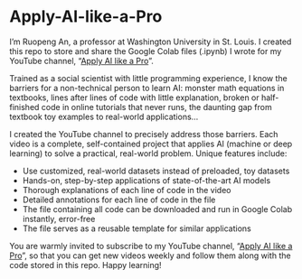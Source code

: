 # Apply-AI-like-a-Pro

I’m Ruopeng An, a professor at Washington University in St. Louis. I created this repo to store and share the Google Colab files (.ipynb) I wrote for my YouTube channel, “[Apply AI like a Pro](https://www.youtube.com/channel/UCmwd5_sW0vb5J38ShMVs0VQ)”.

Trained as a social scientist with little programming experience, I know the barriers for a non-technical person to learn AI: monster math equations in textbooks, lines after lines of code with little explanation, broken or half-finished code in online tutorials that never runs, the daunting gap from textbook toy examples to real-world applications…

I created the YouTube channel to precisely address those barriers. Each video is a complete, self-contained project that applies AI (machine or deep learning) to solve a practical, real-world problem. Unique features include: 
* Use customized, real-world datasets instead of preloaded, toy datasets
* Hands-on, step-by-step applications of state-of-the-art AI models
* Thorough explanations of each line of code in the video
* Detailed annotations for each line of code in the file
* The file containing all code can be downloaded and run in Google Colab instantly, error-free
* The file serves as a reusable template for similar applications

You are warmly invited to subscribe to my YouTube channel, “[Apply AI like a Pro](https://www.youtube.com/channel/UCmwd5_sW0vb5J38ShMVs0VQ)”, so that you can get new videos weekly and follow them along with the code stored in this repo. Happy learning!
